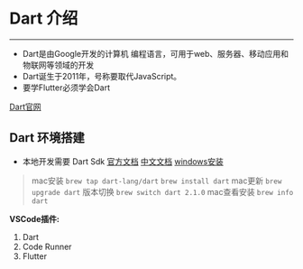 # Dart 介绍
---

- Dart是由Google开发的计算机 编程语言，可用于web、服务器、移动应用和物联网等领域的开发
- Dart诞生于2011年，号称要取代JavaScript。
- 要学Flutter必须学会Dart

[Dart官网](https://dart.dev)

## Dart 环境搭建

- 本地开发需要 Dart Sdk
[官方文档](https://dart.dev/get-dart)
[中文文档](https://www.dartcn.com)
[windows安装](http://www.gekorm.com/dart-windows)
> mac安装
> `brew tap dart-lang/dart`
> `brew install dart`
> mac更新
> `brew upgrade dart`
> 版本切换
> `brew switch dart 2.1.0`
> mac查看安装
> `brew info dart`

**VSCode插件:**
1. Dart
2. Code Runner
3. Flutter
